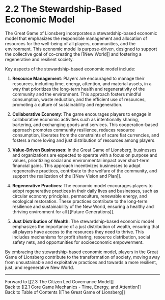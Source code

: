 # 2.2 The Stewardship-Based Economic Model

The Great Game of Lionsberg incorporates a stewardship-based economic model that emphasizes the responsible management and allocation of resources for the well-being of all players, communities, and the environment. This economic model is purpose-driven, designed to support the collective goal of co-creating the [[New World]] and fostering a regenerative and resilient society.

Key aspects of the stewardship-based economic model include:

1.  **Resource Management**: Players are encouraged to manage their resources, including time, energy, attention, and material assets, in a way that prioritizes the long-term health and regenerativity of the community and the environment. This approach fosters mindful consumption, waste reduction, and the efficient use of resources, promoting a culture of sustainability and regeneration.
    
2.  **Collaborative Economy**: The game encourages players to engage in collaborative economic activities such as intentionally sharing, bartering, and exchanging goods and services. This cooperation-based approach promotes community resilience, reduces resource consumption, liberates from the constraints of scare fiat currencies, and fosters a more loving and just distribution of resources among players.
    
3.  **Value-Driven Businesses**: In the Great Game of Lionsberg, businesses and organizations are expected to operate with a focus on purpose and values, prioritizing social and environmental impact over short-term financial gains. This approach incentivizes businesses to adopt regenerative practices, contribute to the welfare of the community, and support the realization of the [[New Vision and Plan]].
    
4.  **Regenerative Practices**: The economic model encourages players to adopt regenerative practices in their daily lives and businesses, such as circular economy principles, permaculture, renewable energy, and ecological restoration. These practices contribute to the long-term resilience and sustainability of the New World, ensuring a healthy and thriving environment for all [[Future Generations]]. 
    
5.  **Just Distribution of Wealth**: The stewardship-based economic model emphasizes the importance of a just distribution of wealth, ensuring that all players have access to the resources they need to thrive. This includes mechanisms for profit sharing, resource distribution, social safety nets, and opportunities for socioeconomic empowerment.
    

By embracing the stewardship-based economic model, players in the Great Game of Lionsberg contribute to the transformation of society, moving away from unsustainable and exploitative practices and towards a more resilient, just, and regenerative New World.

____

Forward to [[2.3 The Citizen Led Governance Model]]    
Back to [[2.1 Core Game Mechanics - Time, Energy, and Attention]]  
Back to Table of Contents [[The Great Game of Lionsberg]]  